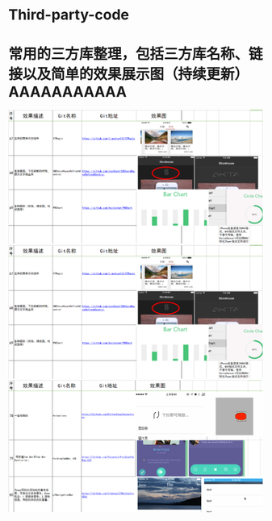 ﻿# Third-party-code
常用的三方库整理，包括三方库名称、链接以及简单的效果展示图（持续更新）AAAAAAAAAAA
====
![image](https://github.com/18220560799/Third-party-code/raw/master/Screenshots/222.png)
![image](https://github.com/18220560799/Third-party-code/raw/master/Screenshots/222.png)
![image](https://github.com/18220560799/Third-party-code/raw/master/Screenshots/333.png)

